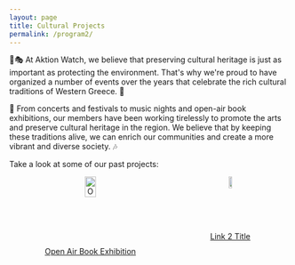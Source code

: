 ```yaml
---
layout: page
title: Cultural Projects
permalink: /program2/
---
```

🐾🎭 At Aktion Watch, we believe that preserving cultural heritage is just as important as protecting the environment. That's why we're proud to have organized a number of events over the years that celebrate the rich cultural traditions of Western Greece. 🎨

🎵 From concerts and festivals to music nights and open-air book exhibitions, our members have been working tirelessly to promote the arts and preserve cultural heritage in the region. We believe that by keeping these traditions alive, we can enrich our communities and create a more vibrant and diverse society. 🎶

Take a look at some of our past projects:


<div style="display: flex; justify-content: space-around;">
  <div style="text-align: center;">
    <a href="https://aktionwatch.github.io/openair">
      <img src="{{ site.baseurl }}/assets/images/openair.png" alt="Open Air Book Exhibition" style="width: 33%;" />
    </a>
    <p>
      <a href="https://aktionwatch.github.io/openair">Open Air Book Exhibition</a>
    </p>
  </div>
  <div style="text-align: center;">
    <a href="https://aktionwatch.github.io/link2">
      <img src="{{ site.baseurl }}/assets/images/image2.png" alt="Link 2 Image" style="width: 25%;" />
    </a>
    <p>
      <a href="https://aktionwatch.github.io/link2">Link 2 Title</a>
    </p>
  </div>
</div>
